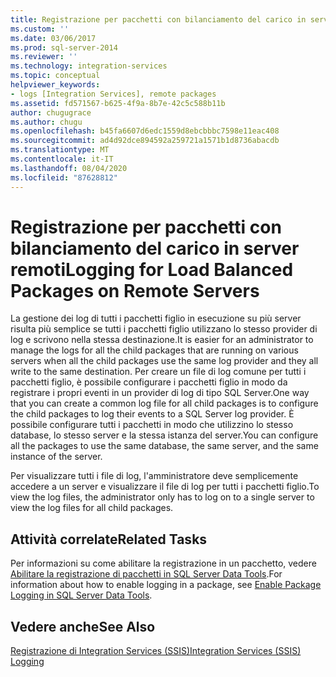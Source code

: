 ```yaml
---
title: Registrazione per pacchetti con bilanciamento del carico in server remoti | Microsoft Docs
ms.custom: ''
ms.date: 03/06/2017
ms.prod: sql-server-2014
ms.reviewer: ''
ms.technology: integration-services
ms.topic: conceptual
helpviewer_keywords:
- logs [Integration Services], remote packages
ms.assetid: fd571567-b625-4f9a-8b7e-42c5c588b11b
author: chugugrace
ms.author: chugu
ms.openlocfilehash: b45fa6607d6edc1559d8ebcbbbc7598e11eac408
ms.sourcegitcommit: ad4d92dce894592a259721a1571b1d8736abacdb
ms.translationtype: MT
ms.contentlocale: it-IT
ms.lasthandoff: 08/04/2020
ms.locfileid: "87628812"
---
```

# <a name="logging-for-load-balanced-packages-on-remote-servers"></a><span data-ttu-id="43380-102">Registrazione per pacchetti con bilanciamento del carico in server remoti</span><span class="sxs-lookup"><span data-stu-id="43380-102">Logging for Load Balanced Packages on Remote Servers</span></span>
  <span data-ttu-id="43380-103">La gestione dei log di tutti i pacchetti figlio in esecuzione su più server risulta più semplice se tutti i pacchetti figlio utilizzano lo stesso provider di log e scrivono nella stessa destinazione.</span><span class="sxs-lookup"><span data-stu-id="43380-103">It is easier for an administrator to manage the logs for all the child packages that are running on various servers when all the child packages use the same log provider and they all write to the same destination.</span></span> <span data-ttu-id="43380-104">Per creare un file di log comune per tutti i pacchetti figlio, è possibile configurare i pacchetti figlio in modo da registrare i propri eventi in un provider di log di tipo SQL Server.</span><span class="sxs-lookup"><span data-stu-id="43380-104">One way that you can create a common log file for all child packages is to configure the child packages to log their events to a SQL Server log provider.</span></span> <span data-ttu-id="43380-105">È possibile configurare tutti i pacchetti in modo che utilizzino lo stesso database, lo stesso server e la stessa istanza del server.</span><span class="sxs-lookup"><span data-stu-id="43380-105">You can configure all the packages to use the same database, the same server, and the same instance of the server.</span></span>  
  
 <span data-ttu-id="43380-106">Per visualizzare tutti i file di log, l'amministratore deve semplicemente accedere a un server e visualizzare il file di log per tutti i pacchetti figlio.</span><span class="sxs-lookup"><span data-stu-id="43380-106">To view the log files, the administrator only has to log on to a single server to view the log files for all child packages.</span></span>  
  
## <a name="related-tasks"></a><span data-ttu-id="43380-107">Attività correlate</span><span class="sxs-lookup"><span data-stu-id="43380-107">Related Tasks</span></span>  
 <span data-ttu-id="43380-108">Per informazioni su come abilitare la registrazione in un pacchetto, vedere [Abilitare la registrazione di pacchetti in SQL Server Data Tools](../../2014/integration-services/enable-package-logging-in-sql-server-data-tools.md).</span><span class="sxs-lookup"><span data-stu-id="43380-108">For information about how to enable logging in a package, see [Enable Package Logging in SQL Server Data Tools](../../2014/integration-services/enable-package-logging-in-sql-server-data-tools.md).</span></span>  
  
## <a name="see-also"></a><span data-ttu-id="43380-109">Vedere anche</span><span class="sxs-lookup"><span data-stu-id="43380-109">See Also</span></span>  
 [<span data-ttu-id="43380-110">Registrazione di Integration Services &#40;SSIS&#41;</span><span class="sxs-lookup"><span data-stu-id="43380-110">Integration Services &#40;SSIS&#41; Logging</span></span>](performance/integration-services-ssis-logging.md)  
  
  
